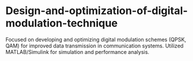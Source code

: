# Design-and-optimization-of-digital-modulation-technique
Focused on developing and optimizing digital modulation schemes (QPSK, QAM) for improved data transmission in communication systems. Utilized MATLAB/Simulink for simulation and performance analysis.
